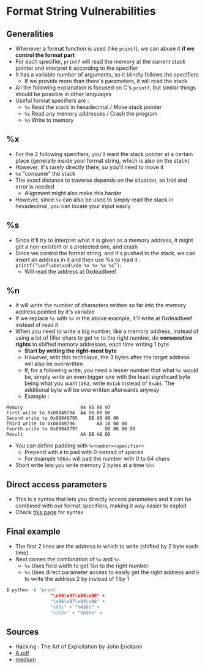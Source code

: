 # Format String Vulnerabilities

## Generalities

* Whenever a format function is used \(like `printf`\), we can abuse it **if we control the format part**
* For each specifier, `printf` will read the memory at the current stack pointer and interpret it according to the specifier
* It has a variable number of arguments, so it blindly follows the specifiers
  * If we provide more than there's parameters, it will read the stack
* All the following explanation is focused on C's `printf`, but similar things should be possible in other languages
* Useful format specifiers are :
  * `%x` Read the stack in hexadecimal / Move stack pointer
  * `%s` Read any memory addresses / Crash the program
  * `%n` Write to memory

## %x

* For the 2 following specifiers, you'll want the stack pointer at a certain place \(generally inside your format string, which is also on the stack\)
* However, it's rarely directly there, so you'll need to move it
* `%x` "consume" the stack
* The exact distance to traverse depends on the situation, so trial and error is needed
  * Alignment might also make this harder
* However, since `%x` can also be used to simply read the stack in hexadecimal, you can locate your input easily

## %s

* Since it'll try to interpret what it is given as a memory address, it might get a non-existent or a protected one, and crash
* Since we control the format string, and it's pushed to the stack, we can insert an address in it and then use %s to read it : `printf(“\xef\xbe\xad\xde %x %x %x %s”);`
  * Will read the address at 0xdeadbeef

## %n

* It will write the number of characters written so far into the memory address pointed by it's variable
* If we replace `%s` with `%n` in the above example, it'll write at 0xdeadbeef instead of read it
* When you need to write a big number, like a memory address, instead of using a lot of filler chars to get `%n` to the right number, do **consecutive rights** to shifted memory addresses, each time writing 1 byte
  * **Start by writing the right-most byte**
  * However, with this technique, the 3 bytes after the target address will also be overwritten
  * If, for a following write, you need a lesser number that what `%n` would be, simply write an even bigger one with the least significant byte being what you want \(aka, write `0x1ab` instead of `0xab`\). The additional byte will be overwritten afterwards anyway
  * Example :

```text
Memory                     94 95 96 97
First write to 0x08049794  AA 00 00 00
Second write to 0x08049795    BB 00 00 00
Third write to 0x08049796        AB 10 00 00
Fourth write to 0x08049797          DD 00 00 00
Result                     AA BB AB DD
```

* You can define padding with `%<number><specifier>` 
  * Prepend with `0` to pad with 0 instead of spaces
  * For example `%064u` will pad the number with 0 to 64 chars
* Short write lets you write memory 2 bytes at a time `%hn`

## Direct access parameters

* This is a syntax that lets you directly access parameters and it can be combined with our format specifiers, making it way easier to exploit
* Check [this page](https://zcugni.gitbook.io/notes/languages/c#printf) for syntax

## Final example

* The first 2 lines are the address in which to write \(shifted by 2 byte each time\)
* Next comes the combination of `%x` and `%n`
  * `%x` Uses field width to get %n to the right number
  * `%n` Uses direct parameter access to easily get the right address and `h` to write the address 2 by instead of 1 by 1

```python
$ python -c 'print 
                "\x94\x97\x04\x08" +
                "\x96\x97\x04\x08" + 
                "%98x" + "%4$hn" + 
                "%258x" + "%6$hn" +
```

## Sources

* Hacking : The Art of Exploitation by John Erickson
* [A pdf](http://www.cis.syr.edu/~wedu/Teaching/cis643/LectureNotes_New/Format_String.pdf)
* [medium](https://medium.com/swlh/binary-exploitation-format-string-vulnerabilities-70edd501c5be)

